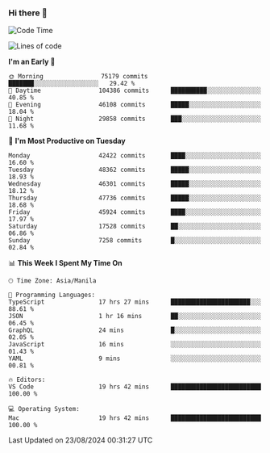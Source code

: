 ### Hi there 👋

<!--START_SECTION:waka-->
![Code Time](http://img.shields.io/badge/Code%20Time-5%2C469%20hrs%2039%20mins-blue)

![Lines of code](https://img.shields.io/badge/From%20Hello%20World%20I%27ve%20Written-116.2%20million%20lines%20of%20code-blue)

**I'm an Early 🐤** 

```text
🌞 Morning                75179 commits       ███████░░░░░░░░░░░░░░░░░░   29.42 % 
🌆 Daytime                104386 commits      ██████████░░░░░░░░░░░░░░░   40.85 % 
🌃 Evening                46108 commits       █████░░░░░░░░░░░░░░░░░░░░   18.04 % 
🌙 Night                  29858 commits       ███░░░░░░░░░░░░░░░░░░░░░░   11.68 % 
```
📅 **I'm Most Productive on Tuesday** 

```text
Monday                   42422 commits       ████░░░░░░░░░░░░░░░░░░░░░   16.60 % 
Tuesday                  48362 commits       █████░░░░░░░░░░░░░░░░░░░░   18.93 % 
Wednesday                46301 commits       █████░░░░░░░░░░░░░░░░░░░░   18.12 % 
Thursday                 47736 commits       █████░░░░░░░░░░░░░░░░░░░░   18.68 % 
Friday                   45924 commits       ████░░░░░░░░░░░░░░░░░░░░░   17.97 % 
Saturday                 17528 commits       ██░░░░░░░░░░░░░░░░░░░░░░░   06.86 % 
Sunday                   7258 commits        █░░░░░░░░░░░░░░░░░░░░░░░░   02.84 % 
```


📊 **This Week I Spent My Time On** 

```text
🕑︎ Time Zone: Asia/Manila

💬 Programming Languages: 
TypeScript               17 hrs 27 mins      ██████████████████████░░░   88.61 % 
JSON                     1 hr 16 mins        ██░░░░░░░░░░░░░░░░░░░░░░░   06.45 % 
GraphQL                  24 mins             █░░░░░░░░░░░░░░░░░░░░░░░░   02.05 % 
JavaScript               16 mins             ░░░░░░░░░░░░░░░░░░░░░░░░░   01.43 % 
YAML                     9 mins              ░░░░░░░░░░░░░░░░░░░░░░░░░   00.81 % 

🔥 Editors: 
VS Code                  19 hrs 42 mins      █████████████████████████   100.00 % 

💻 Operating System: 
Mac                      19 hrs 42 mins      █████████████████████████   100.00 % 
```


 Last Updated on 23/08/2024 00:31:27 UTC
<!--END_SECTION:waka-->


<!--
**rad182/rad182** is a ✨ _special_ ✨ repository because its `README.md` (this file) appears on your GitHub profile.

Here are some ideas to get you started:

- 🔭 I’m currently working on ...
- 🌱 I’m currently learning ...
- 👯 I’m looking to collaborate on ...
- 🤔 I’m looking for help with ...
- 💬 Ask me about ...
- 📫 How to reach me: ...
- 😄 Pronouns: ...
- ⚡ Fun fact: ...
-->
